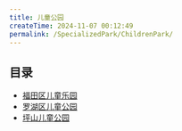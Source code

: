 ```yaml
---
title: 儿童公园
createTime: 2024-11-07 00:12:49
permalink: /SpecializedPark/ChildrenPark/
---
```



## 目录
- [福田区儿童乐园](./1.福田区儿童乐园.md)
- [罗湖区儿童公园](./2.罗湖区儿童公园.md)
- [坪山儿童公园](./3.坪山儿童公园.md)
